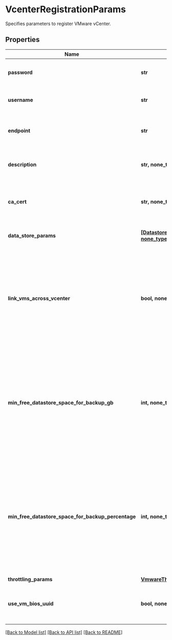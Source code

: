 # VcenterRegistrationParams

Specifies parameters to register VMware vCenter.

## Properties
Name | Type | Description | Notes
------------ | ------------- | ------------- | -------------
**password** | **str** | Specifies the password to access target entity. | 
**username** | **str** | Specifies the username to access target entity. | 
**endpoint** | **str** | Specifies the endpoint IPaddress, URL or hostname of the host. | 
**description** | **str, none_type** | Specifies the description of the source being registered. | [optional] 
**ca_cert** | **str, none_type** | Specifies the CA certificate to enable SSL communication between host and cluster. | [optional] 
**data_store_params** | [**[DatastoreParams], none_type**](DatastoreParams.md) | Specifies datastore specific parameters. | [optional] 
**link_vms_across_vcenter** | **bool, none_type** | Specifies if the VM linking feature is enabled for the VCenter. If enabled, migrated VMs present in the VCenter which earlier belonged to some other VCenter will be linked during EH refresh. | [optional] 
**min_free_datastore_space_for_backup_gb** | **int, none_type** | Specifies the minimum free space (in GB) expected to be available in the datastore where the virtual disks of the VM being backed up reside. If the space available is lower than the specified value, backup will be aborted. | [optional] 
**min_free_datastore_space_for_backup_percentage** | **int, none_type** | Specifies the minimum free space (in percentage) expected to be available in the datastore where the virtual disks of the VM being backed up reside. If the space available is lower than the specified value, backup will be aborted. | [optional] 
**throttling_params** | [**VmwareThrottlingParams**](VmwareThrottlingParams.md) |  | [optional] 
**use_vm_bios_uuid** | **bool, none_type** | Specifies to use VM BIOS UUID to track virtual machines in the host. | [optional] 

[[Back to Model list]](../README.md#documentation-for-models) [[Back to API list]](../README.md#documentation-for-api-endpoints) [[Back to README]](../README.md)


